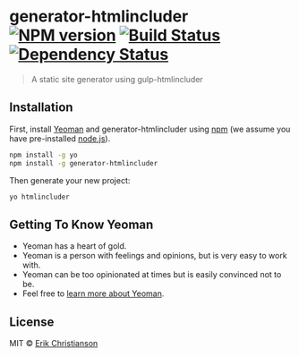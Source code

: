# generator-htmlincluder [![NPM version][npm-image]][npm-url] [![Build Status][travis-image]][travis-url] [![Dependency Status][daviddm-image]][daviddm-url]
> A static site generator using gulp-htmlincluder

## Installation

First, install [Yeoman](http://yeoman.io) and generator-htmlincluder using [npm](https://www.npmjs.com/) (we assume you have pre-installed [node.js](https://nodejs.org/)).

```bash
npm install -g yo
npm install -g generator-htmlincluder
```

Then generate your new project:

```bash
yo htmlincluder
```

## Getting To Know Yeoman

 * Yeoman has a heart of gold.
 * Yeoman is a person with feelings and opinions, but is very easy to work with.
 * Yeoman can be too opinionated at times but is easily convinced not to be.
 * Feel free to [learn more about Yeoman](http://yeoman.io/).

## License

MIT © [Erik Christianson](https://www.nonkantradiction.com)


[npm-image]: https://badge.fury.io/js/generator-htmlincluder.svg
[npm-url]: https://npmjs.org/package/generator-htmlincluder
[travis-image]: https://travis-ci.org/internetErik/generator-htmlincluder.svg?branch=master
[travis-url]: https://travis-ci.org/internetErik/generator-htmlincluder
[daviddm-image]: https://david-dm.org/internetErik/generator-htmlincluder.svg?theme=shields.io
[daviddm-url]: https://david-dm.org/internetErik/generator-htmlincluder
